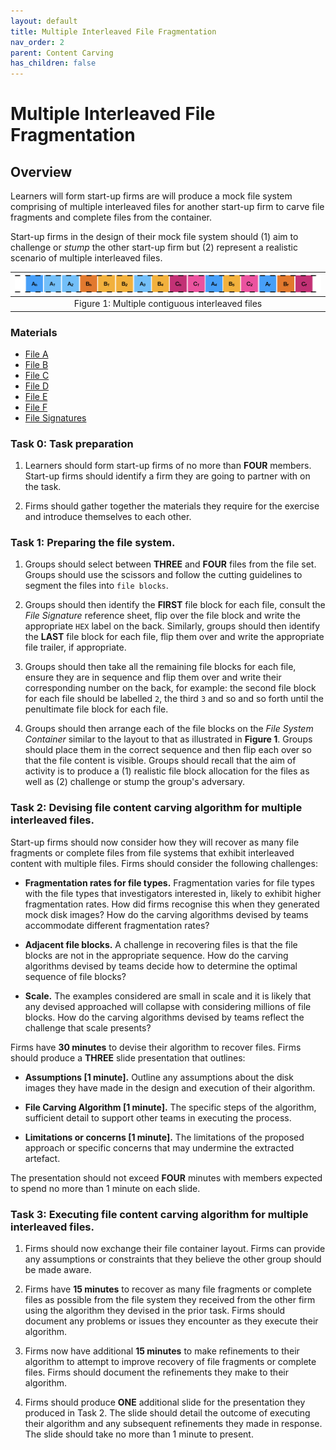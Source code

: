 ```yaml
---
layout: default
title: Multiple Interleaved File Fragmentation
nav_order: 2
parent: Content Carving
has_children: false
---
```



# Multiple Interleaved File Fragmentation

## Overview
Learners will form start-up firms are will produce a mock file system comprising of multiple interleaved files for another start-up firm to carve file fragments and complete files from the container.

Start-up firms in the design of their mock file system should (1) aim to challenge or *stump* the other start-up firm but (2) represent a realistic scenario of multiple interleaved files.

|![image](resources/multipleInterleaved.png)|
|:--:|
|Figure 1: Multiple contiguous interleaved files|

### Materials
* [File A](fileA.html)
* [File B](fileB.html)
* [File C](fileC.html)
* [File D](fileD.html)
* [File E](fileE.html)
* [File F](fileF.html)
* [File Signatures](fileSignatures.html)

### Task 0: Task preparation

1. Learners should form start-up firms of no more than **FOUR** members. Start-up firms should identify a firm they are going to partner with on the task.

2. Firms should gather together the materials they require for the exercise and introduce themselves to each other.

### Task 1: Preparing the file system.

1. Groups should select between **THREE** and **FOUR** files from the file set. Groups should use the scissors and follow the cutting guidelines to segment the files into `file blocks`.

2. Groups should then identify the **FIRST** file block for each file, consult the *File Signature* reference sheet, flip over the file block and write the appropriate `HEX` label on the back. Similarly, groups should then identify the **LAST** file block for each file, flip them over and write the appropriate file trailer, if appropriate.

3. Groups should then take all the remaining file blocks for each file, ensure they are in sequence and flip them over and write their corresponding number on the back, for example: the second file block for each file should be labelled `2`, the third `3` and so and so forth until the penultimate file block for each file.

4. Groups should then arrange each of the file blocks on the *File System Container* similar to the layout to that as illustrated in **Figure 1**. Groups should place them in the correct sequence and then flip each over so that the file content is visible. Groups should recall that the aim of activity is to produce a (1) realistic file block allocation for the files as well as (2) challenge or stump the group's adversary.


### Task 2: Devising file content carving algorithm for multiple interleaved files.
Start-up firms should now consider how they will recover as many file fragments or complete files from file systems that exhibit interleaved content with multiple files. Firms should consider the following challenges:

* **Fragmentation rates for file types.** Fragmentation varies for file types with the file types that investigators interested in, likely to exhibit higher fragmentation rates. How did firms recognise this when they generated mock disk images? How do the carving algorithms devised by teams accommodate different fragmentation rates?

* **Adjacent file blocks.** A challenge in recovering files is that the file blocks are not in the appropriate sequence. How do the carving algorithms devised by teams decide how to determine the optimal sequence of file blocks?

* **Scale.** The examples considered are small in scale and it is likely that any devised approached will collapse with considering millions of file blocks. How do the carving algorithms devised by teams reflect the challenge that scale presents?

Firms have **30 minutes** to devise their algorithm to recover files. Firms should produce a **THREE** slide presentation that outlines:

* **Assumptions [1 minute].** Outline any assumptions about the disk images they have made in the design and execution of their algorithm.

* **File Carving Algorithm [1 minute].** The specific steps of the algorithm, sufficient detail to support other teams in executing the process.

* **Limitations or concerns [1 minute].** The limitations of the proposed approach or specific concerns that may undermine the extracted artefact.

The presentation should not exceed **FOUR** minutes with members expected to spend no more than 1 minute on each slide.

### Task 3: Executing file content carving algorithm for multiple interleaved files.

1. Firms should now exchange their file container layout. Firms can provide any assumptions or constraints that they believe the other group should be made aware.

2. Firms have **15 minutes** to recover as many file fragments or complete files as possible from the file system they received from the other firm using the algorithm they devised in the prior task. Firms should document any problems or issues they encounter as they execute their algorithm.

3. Firms now have additional **15 minutes** to make refinements to their algorithm to attempt to improve recovery of file fragments or complete files. Firms should document the refinements they make to their algorithm.

4. Firms should produce **ONE** additional slide for the presentation they produced in Task 2. The slide should detail the outcome of executing their algorithm and any subsequent refinements they made in response. The slide should take no more than 1 minute to present.
